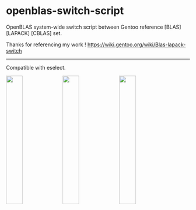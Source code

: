 # openblas-switch-script
OpenBLAS system-wide switch script between Gentoo reference [BLAS] [LAPACK] [CBLAS] set.

Thanks for referencing my work !
https://wiki.gentoo.org/wiki/Blas-lapack-switch

-----------------------------------------------------------
Compatible with eselect.

<img src="https://user-images.githubusercontent.com/25556606/56973043-c3640080-6b74-11e9-9415-90b3fa01ee9f.png" width="30%"></img> <img src="https://user-images.githubusercontent.com/25556606/56973077-d1198600-6b74-11e9-97a0-315e789142cd.png" width="30%"></img> <img src="https://user-images.githubusercontent.com/25556606/56973125-e55d8300-6b74-11e9-99c7-142bfc4b2b11.png" width="30%"></img> 
